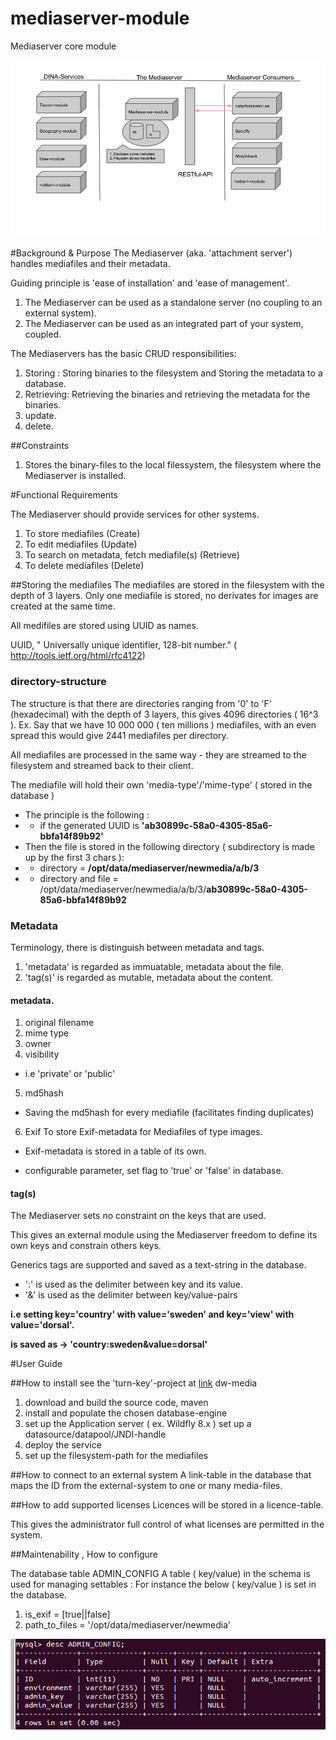 # mediaserver-module
Mediaserver core module

![alt mediaserver in fokus](docs/Mediaserver-module(1-2).png)

#Background & Purpose
The Mediaserver (aka. 'attachment server')  handles mediafiles and their metadata.<p>
Guiding principle is 'ease of installation' and 'ease of management'.

1. The Mediaserver can be used as a standalone server (no coupling to an external system).
2. The Mediaserver can be used as an integrated part of your system, coupled.

The Mediaservers has the basic CRUD responsibilities: <p>
1. Storing :
Storing binaries to the filesystem and Storing the metadata to a database.
2. Retrieving:
Retrieving the binaries and retrieving the metadata for the binaries.
3. update.
4. delete.

##Constraints
1. Stores the binary-files to the local filessystem, the filesystem where the Mediaserver is installed.

#Functional Requirements

The Mediaserver should provide services for other systems.

1. To store mediafiles (Create)
2. To edit mediafiles (Update)
3. To search on metadata, fetch mediafile(s) (Retrieve) 
4. To delete mediafiles (Delete)

##Storing the mediafiles 
The mediafiles are stored in the filesystem with the depth of 3 layers.
Only one mediafile is stored, no derivates for images are created at the same time. <p>
All medifiles are stored using UUID as names. <p>
UUID, " Universally unique identifier, 128-bit number." ( http://tools.ietf.org/html/rfc4122) <p>

### directory-structure
The structure is that there are directories ranging from '0' to 'F' (hexadecimal) with the depth of 3 layers, this gives 4096 directories ( 16^3 ).
Ex. Say that we have 10 000 000 ( ten millions ) mediafiles, with an even spread this would give 2441 mediafiles per directory. 

All mediafiles are processed in the same way - they are streamed to the filesystem and streamed back to their client.<p>
The mediafile will hold their own 'media-type'/'mime-type' ( stored in the database )

- The principle is the following : 
- - if the generated UUID is **'ab30899c-58a0-4305-85a6-bbfa14f89b92'**
- Then the file is stored in the following directory ( subdirectory is made up by the first 3 chars ):
- - directory = **/opt/data/mediaserver/newmedia/a/b/3**
- - directory and file = /opt/data/mediaserver/newmedia/a/b/3/**ab30899c-58a0-4305-85a6-bbfa14f89b92**

### Metadata
Terminology, there is distinguish between metadata and tags.<p>
1. 'metadata' is regarded as immuatable, metadata about the file.
2. 'tag(s)' is regarded as mutable, metadata about the content.

#### metadata.

1. original filename
2. mime type
3. owner
4. visibility
- i.e  'private' or 'public'
5. md5hash
- Saving the md5hash for every mediafile (facilitates finding duplicates)
6. Exif
To store Exif-metadata for Mediafiles of type images.<p>
- Exif-metadata is stored in a table of its own.<p>
- configurable parameter, set flag to 'true' or 'false' in database.<p>

#### tag(s)
The Mediaserver sets no constraint on the keys that are used.  <p>
This gives an external module using the Mediaserver freedom to define its own keys and constrain others keys.

Generics tags are supported and saved as a text-string in the database. <p>
- ':' is used as the delimiter between key and its value.
- '&' is used as the delimiter between key/value-pairs  <p>

<b>i.e setting key='country' with value='sweden' and key='view' with value='dorsal'. </b><p>
<b>is saved as -> 'country:sweden&value=dorsal'</b> <p>

#User Guide

##How to install
see the 'turn-key'-project at [link](https://github.com/DINA-Web/dw-media) dw-media

1. download and build the source code, maven
2. install and populate the chosen database-engine
3. set up the Application server ( ex. Wildfly 8.x )
set up a datasource/datapool/JNDI-handle
4. deploy the service
5. set up the filesystem-path for the mediafiles

##How to connect to an external system
A link-table in the database that maps the ID from the external-system to one or many media-files.

##How to add supported licenses
Licences will be stored in a licence-table. <p>
This gives the administrator full control of what licenses are permitted in the system.<p>

##Maintenability , How to configure

The database table ADMIN_CONFIG
A table ( key/value) in the schema is used for managing settables :
For instance the below ( key/value ) is set in the database.

1. is_exif = [true||false]
2. path_to_files = '/opt/data/mediaserver/newmedia'

![alt Admin-table](docs/admin-table.png)